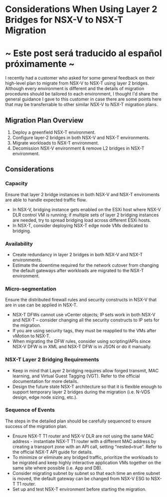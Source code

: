 # Considerations When Using Layer 2 Bridges for NSX-V to NSX-T Migration


# ~ Este post será traducido al español próximamente ~


I recently had a customer who asked for some general feedback on their high-level plan to migrate from NSX-V to NSX-T using layer 2 bridges. Although every environment is different and the details of migration procedures should be tailored to each environment, I thought I'd share the general guidance I gave to this customer in case there are some points here that may be transferrable to other similar NSX-V to NSX-T migration plans. 


## Migration Plan Overview
1. Deploy a greenfield NSX-T environment.
2. Configure layer-2 bridges in both NSX-V and NSX-T environments. 
3. Migrate workloads to NSX-T environment. 
4. Decomission NSX-V environment & remove L2 bridges in NSX-T environment.

## Considerations

### Capacity
Ensure that layer 2 bridge instances in both NSX-V and NSX-T enviroments are able to handle expected traffic flow.

- In NSX-V, bridging instance gets enabled on the ESXi host where NSX-V DLR control VM is running; if multiple sets of layer 2 bridging instances are needed, try to spread bridging load across different ESXi hosts.
- In NSX-T, consider deploying NSX-T edge node VMs dedicated to bridging. 

### Availability
- Create redundancy in layer 2 bridges in both NSX-V and NSX-T environments.
- Estimate the downtime required for the network cutover from changing the default gateways after workloads are migrated to the NSX-T environment.

### Micro-segmentation
Ensure the distributed firewall rules and security constructs in NSX-V that are in use can be applied in NSX-T.

- NSX-T DFWs cannot use vCenter objects; IP sets work in both NSX-V and NSX-T – consider changing all the security constructs to IP sets for the migration.  
- If you are using security tags, they must be reapplied to the VMs after vMotion to NSX-T.
- When migrating the DFW rules, consider using scripting/APIs since NSX-V DFW is in XML and NSX-T DFW is in JSON or do it manually. 

### NSX-T Layer 2 Bridging Requirements
- Keep in mind that Layer 2 bridging requires allow forged transmit, MAC learning, and Virtual Guest Tagging (VGT). Refer to the official documentation for more details.
- Design the future state NSX-T architecture so that it is flexible enough to support temporary layer 2 bridges during the migration (i.e. N-VDS design, edge node sizing, etc.). 

### Sequence of Events
The steps in the detailed plan should be carefully sequenced to ensure success of the migration plan.

- Ensure NSX-T T1 router and NSX-V DLR are not using the same MAC address - instantiate NSX-T T1 router with a different MAC address by creating a transport zone with an API call, setting “nested=true”. Refer to the official NSX-T API guide for details.
- To minimize or eliminate any bridged traffic, prioritize the workloads to be migrated and keep highly interactive application VMs together on the same site where possible (i.e. App and DB).
- Consider migrating subnet by subnet so that each time an entire subnet is moved, the default gateway can be changed from NSX-V ESG to NSX-T T1 router.
- Set up and test NSX-T environment before starting the migration.

